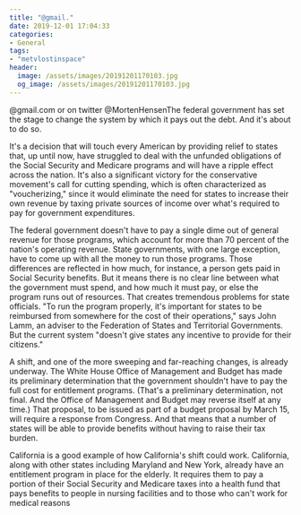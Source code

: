 ```yaml
---
title: "@gmail."
date: 2019-12-01 17:04:33
categories:
- General
tags:
- "metvlostinspace"
header:
  image: /assets/images/20191201170103.jpg
  og_image: /assets/images/20191201170103.jpg
---
```


@gmail.com or on twitter @MortenHensenThe federal government has set the stage to change the system by which it pays out the debt. And it's about to do so.

It's a decision that will touch every American by providing relief to states that, up until now, have struggled to deal with the unfunded obligations of the Social Security and Medicare programs and will have a ripple effect across the nation. It's also a significant victory for the conservative movement's call for cutting spending, which is often characterized as "voucherizing," since it would eliminate the need for states to increase their own revenue by taxing private sources of income over what's required to pay for government expenditures.

The federal government doesn't have to pay a single dime out of general revenue for those programs, which account for more than 70 percent of the nation's operating revenue. State governments, with one large exception, have to come up with all the money to run those programs. Those differences are reflected in how much, for instance, a person gets paid in Social Security benefits. But it means there is no clear line between what the government must spend, and how much it must pay, or else the program runs out of resources. That creates tremendous problems for state officials. "To run the program properly, it's important for states to be reimbursed from somewhere for the cost of their operations," says John Lamm, an adviser to the Federation of States and Territorial Governments. But the current system "doesn't give states any incentive to provide for their citizens."

A shift, and one of the more sweeping and far-reaching changes, is already underway. The White House Office of Management and Budget has made its preliminary determination that the government shouldn't have to pay the full cost for entitlement programs. (That's a preliminary determination, not final. And the Office of Management and Budget may reverse itself at any time.) That proposal, to be issued as part of a budget proposal by March 15, will require a response from Congress. And that means that a number of states will be able to provide benefits without having to raise their tax burden.

California is a good example of how California's shift could work. California, along with other states including Maryland and New York, already have an entitlement program in place for the elderly. It requires them to pay a portion of their Social Security and Medicare taxes into a health fund that pays benefits to people in nursing facilities and to those who can't work for medical reasons
